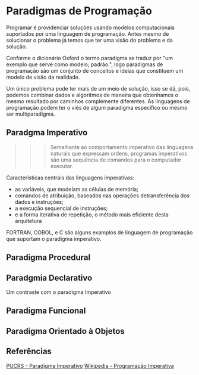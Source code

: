 # Paradigmas de Programação

Programar é providenciar soluções usando modelos computacionais suportados por uma linguagem de programação. Antes mesmo de solucionar o problema já temos que ter uma visão do problema e da solução.

Conforme o dicionário Oxford o termo paradigma se traduz por "um exemplo que serve como modelo; padrão.", logo paradigmas de programação são um conjunto de conceitos e ideias que constituem um modelo de visão da realidade.

Um único problema pode ter mais de um meio de solução, isso se dá, pois, podemos combinar dados e algoritmos de maneira que obtenhamos o mesmo resultado por caminhos complemente diferentes. As linguagens de programação podem ter o viés de algum paradigma específico ou mesmo ser multiparadigma.

## Paradgma Imperativo
>>> Semelhante ao comportamento imperativo das linguagens naturais que expressam ordens, programas imperativos são uma sequência de comandos para o computador executar.

Características centrais das linguagens imperativas: 
* as variáveis, que modelam as células de memória;
* comandos de atribuição, baseados nas operações detransferência dos dados e instruções; 
* a execução sequencial de instruções;
* e a forma iterativa de repetição, o método mais eficiente desta arquitetura

FORTRAN, COBOL, e C são alguns examplos de linguagem de programação que suportam o paradigma imperativo.


## Paradigma Procedural

## Paradgmia Declarativo

Um contraste com o paradigma Imperativo

## Paradigma Funcional

## Paradigma Orientado à Objetos

## Referências
[PUCRS - Paradigma Imperativo](https://www.inf.pucrs.br/~gustavo/disciplinas/pli/material/paradigmas-aula09.pdf)
[Wikipedia - Programação Imperativa](https://pt.wikipedia.org/wiki/Programa%C3%A7%C3%A3o_imperativa)
